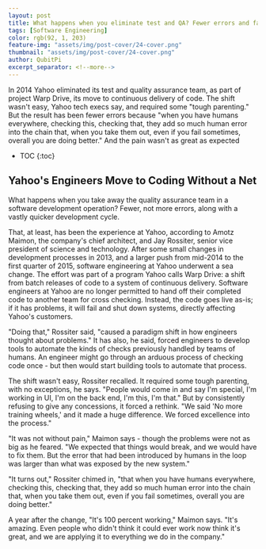 ```yaml
---
layout: post
title: What happens when you eliminate test and QA? Fewer errors and faster development, say Yahoo's tech leaders
tags: [Software Engineering]
color: rgb(92, 1, 203)
feature-img: "assets/img/post-cover/24-cover.png"
thumbnail: "assets/img/post-cover/24-cover.png"
author: QubitPi
excerpt_separator: <!--more-->
---
```


In 2014 Yahoo eliminated its test and quality assurance team, as part of project Warp Drive, its move to continuous 
delivery of code. The shift wasn't easy, Yahoo tech execs say, and required some "tough parenting." But the result has 
been fewer errors because "when you have humans everywhere, checking this, checking that, they add so much human error 
into the chain that, when you take them out, even if you fail sometimes, overall you are doing better." And the pain 
wasn't as great as expected

<!--more-->

* TOC
{:toc}


Yahoo's Engineers Move to Coding Without a Net
----------------------------------------------

What happens when you take away the quality assurance team in a software development operation? Fewer, not more errors, 
along with a vastly quicker development cycle.

That, at least, has been the experience at Yahoo, according to Amotz Maimon, the company's chief architect, and Jay 
Rossiter, senior vice president of science and technology. After some small changes in development processes in 2013,
and a larger push from mid-2014 to the first quarter of 2015, software engineering at Yahoo underwent a sea change. The 
effort was part of a program Yahoo calls Warp Drive: a shift from batch releases of code to a system of continuous 
delivery. Software engineers at Yahoo are no longer permitted to hand off their completed code to another team for cross 
checking. Instead, the code goes live as-is; if it has problems, it will fail and shut down systems, directly affecting 
Yahoo's customers.

"Doing that," Rossiter said, "caused a paradigm shift in how engineers thought about problems." It has also, he said, 
forced engineers to develop tools to automate the kinds of checks previously handled by teams of humans. An engineer
might go through an arduous process of checking code once - but then would start building tools to automate that
process.

The shift wasn't easy, Rossiter recalled. It required some tough parenting, with no exceptions, he says. "People would
come in and say I'm special, I'm working in UI, I'm on the back end, I'm this, I'm that." But by consistently refusing
to give any concessions, it forced a rethink. "We said 'No more training wheels,' and it made a huge difference. We
forced excellence into the process."

"It was not without pain," Maimon says - though the problems were not as big as he feared. "We expected that things
would break, and we would have to fix them. But the error that had been introduced by humans in the loop was larger than 
what was exposed by the new system."

"It turns out," Rossiter chimed in, "that when you have humans everywhere, checking this, checking that, they add so
much human error into the chain that, when you take them out, even if you fail sometimes, overall you are doing better."

A year after the change, "It's 100 percent working," Maimon says. "It's amazing. Even people who didn't think it could
ever work now think it's great, and we are applying it to everything we do in the company."
